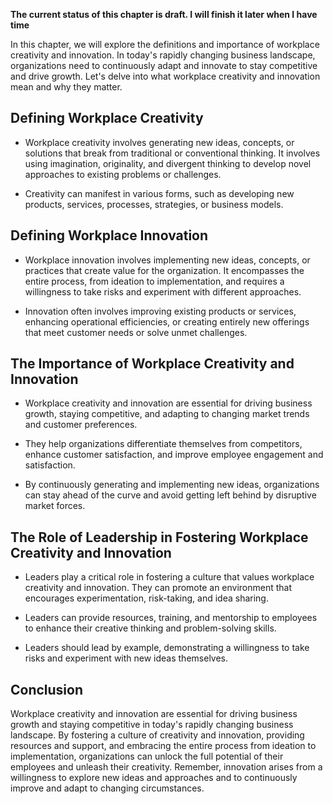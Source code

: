 **The current status of this chapter is draft. I will finish it later when I have time**

In this chapter, we will explore the definitions and importance of workplace creativity and innovation. In today's rapidly changing business landscape, organizations need to continuously adapt and innovate to stay competitive and drive growth. Let's delve into what workplace creativity and innovation mean and why they matter.

**Defining Workplace Creativity**
---------------------------------

* Workplace creativity involves generating new ideas, concepts, or solutions that break from traditional or conventional thinking. It involves using imagination, originality, and divergent thinking to develop novel approaches to existing problems or challenges.

* Creativity can manifest in various forms, such as developing new products, services, processes, strategies, or business models.

**Defining Workplace Innovation**
---------------------------------

* Workplace innovation involves implementing new ideas, concepts, or practices that create value for the organization. It encompasses the entire process, from ideation to implementation, and requires a willingness to take risks and experiment with different approaches.

* Innovation often involves improving existing products or services, enhancing operational efficiencies, or creating entirely new offerings that meet customer needs or solve unmet challenges.

**The Importance of Workplace Creativity and Innovation**
---------------------------------------------------------

* Workplace creativity and innovation are essential for driving business growth, staying competitive, and adapting to changing market trends and customer preferences.

* They help organizations differentiate themselves from competitors, enhance customer satisfaction, and improve employee engagement and satisfaction.

* By continuously generating and implementing new ideas, organizations can stay ahead of the curve and avoid getting left behind by disruptive market forces.

**The Role of Leadership in Fostering Workplace Creativity and Innovation**
---------------------------------------------------------------------------

* Leaders play a critical role in fostering a culture that values workplace creativity and innovation. They can promote an environment that encourages experimentation, risk-taking, and idea sharing.

* Leaders can provide resources, training, and mentorship to employees to enhance their creative thinking and problem-solving skills.

* Leaders should lead by example, demonstrating a willingness to take risks and experiment with new ideas themselves.

**Conclusion**
--------------

Workplace creativity and innovation are essential for driving business growth and staying competitive in today's rapidly changing business landscape. By fostering a culture of creativity and innovation, providing resources and support, and embracing the entire process from ideation to implementation, organizations can unlock the full potential of their employees and unleash their creativity. Remember, innovation arises from a willingness to explore new ideas and approaches and to continuously improve and adapt to changing circumstances.
